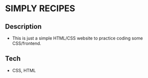 # SIMPLY RECIPES
## Description
- This is just a simple HTML/CSS website to practice coding some CSS/frontend.

## Tech
- CSS, HTML

